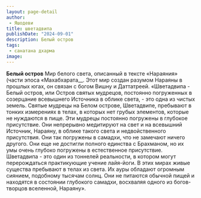 ```yaml
---
layout: page-detail
author:
 - Яшодеви
title: шветадвипа
publishDate: "2024-09-01"
description: Белый остров
tags:
 - санатана дхарма
image: 
---
```


__Белый остров__
Мир белого света, описанный в тексте «Нараяния» (части эпоса «Махабхарата__. Этот мир создан разумом Нараяны в прошлых югах, он связан с богом Вишну и Даттатреей.
 «Шветадвипа - Белый остров, или Остров святых мудрецов, постоянно погруженных в созерцание всевышнего Источника в облике света, - это одна из чистых земель. Святые мудрецы на Белом острове, Шветадвипе, пребывают в тонких измерениях в телах, в которых нет грубых элементов, которые не нуждаются в пище. Эти мудрецы постоянно погружены в глубокое присутствие. Они непрерывно медитируют на свет и на всевышний Источник, Нараяну, в облике такого света и недвойственного присутствия. Они так погружены в самадхи, что не замечают ничего другого. Они еще не достигли полного единства с Брахманом, но их умы очень глубоко погружены в естественное присутствие. Шветадвипа - это один из тоннелей реальности, в котором могут перерождаться практикующие учение лайя-йоги. В этих мирах живые существа пребывают в телах из света. Их ауры обладают огромным сиянием, подобному тысячам солнц. Они не питаются обычной пищей и находятся в состоянии глубокого самадхи, восхваляя одного из богов-творцов вселенной, Нараяну».&nbsp;

